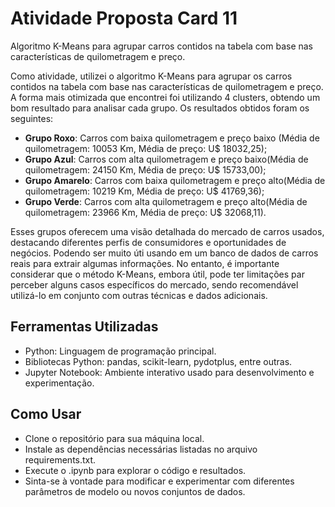 # Atividade Proposta Card 11
Algoritmo K-Means para agrupar carros contidos na tabela com base nas características de quilometragem e preço.

 Como atividade, utilizei o algoritmo K-Means para agrupar os carros contidos na tabela com base nas características de quilometragem e preço. A forma mais otimizada que encontrei foi utilizando 4 clusters, obtendo um bom resultado para analisar cada grupo.
 Os resultados obtidos foram os seguintes: 
 - **Grupo Roxo**: Carros com baixa quilometragem e preço baixo (Média de quilometragem: 10053 Km, Média de preço: U$ 18032,25);
 - **Grupo Azul**: Carros com alta quilometragem e preço baixo(Média de quilometragem: 24150 Km, Média de preço: U$ 15733,00);
 - **Grupo Amarelo**: Carros com baixa quilometragem e preço alto(Média de quilometragem: 10219 Km, Média de preço: U$ 41769,36);
 - **Grupo Verde**: Carros com alta quilometragem e preço alto(Média de quilometragem: 23966 Km, Média de preço: U$ 32068,11).

 Esses grupos oferecem uma visão detalhada do mercado de carros usados, destacando diferentes perfis de consumidores e oportunidades de negócios. Podendo ser muito úti usando em um banco de dados de carros reais para extrair algumas informações. No entanto, é importante considerar que o método K-Means, embora útil, pode ter limitações par perceber alguns casos específicos do mercado, sendo recomendável utilizá-lo em conjunto com outras técnicas e dados adicionais.

## Ferramentas Utilizadas
 - Python: Linguagem de programação principal.
 - Bibliotecas Python: pandas, scikit-learn, pydotplus, entre outras.
 - Jupyter Notebook: Ambiente interativo usado para desenvolvimento e experimentação.

## Como Usar
 - Clone o repositório para sua máquina local.
 - Instale as dependências necessárias listadas no arquivo requirements.txt.
 - Execute o .ipynb para explorar o código e resultados.
 - Sinta-se à vontade para modificar e experimentar com diferentes parâmetros de modelo ou novos conjuntos de dados.
